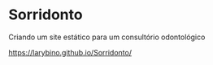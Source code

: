 # Sorridonto
Criando um site estático para um consultório odontológico

https://larybino.github.io/Sorridonto/
